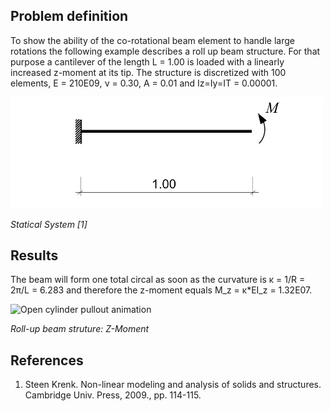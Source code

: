 ## Problem definition
To show the ability of the co-rotational beam element to handle large rotations the following example describes a roll up beam structure. For that purpose a cantilever of the length L = 1.00 is loaded with a linearly increased z-moment at its tip. The structure is discretized with 100 elements, E = 210E09, ν = 0.30, A = 0.01 and Iz=Iy=IT = 0.00001.

<img src="https://github.com/KratosMultiphysics/Documentation/blob/master/Wiki_files/Application_cases/Roll_up_beam_cantilever/RollUpSystem.JPG" width="500">

_Statical System [1]_

## Results

The beam will form one total circal as soon as the curvature is κ = 1/R = 2π/L = 6.283 and therefore the z-moment equals M_z = κ*EI_z = 1.32E07.

![Open cylinder pullout animation](https://github.com/KratosMultiphysics/Documentation/blob/master/Wiki_files/Application_cases/Roll_up_beam_cantilever/rollup.gif)

_Roll-up beam struture: Z-Moment_

## References
1. Steen Krenk. Non-linear modeling and analysis of solids and structures. Cambridge
Univ. Press, 2009., pp. 114-115.